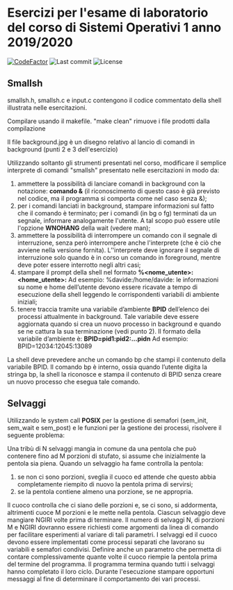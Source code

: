 # Esercizi per l'esame di laboratorio del corso di Sistemi Operativi 1 anno 2019/2020

[![CodeFactor](https://www.codefactor.io/repository/github/ilgianfri/upo-sistemi-operativi-1/badge)](https://www.codefactor.io/repository/github/ilgianfri/upo-sistemi-operativi-1)
![Last commit](https://img.shields.io/github/last-commit/ilGianfri/upo-sistemi-operativi-1.svg?style=popout-square)
![License](https://img.shields.io/github/license/ilGianfri/XboxOn.svg?style=popout-square) 

## Smallsh
smallsh.h, smallsh.c e input.c contengono il codice commentato della shell illustrata nelle esercitazioni.

Compilare usando il makefile. "make clean" rimuove i file prodotti dalla compilazione

Il file background.jpg è un disegno relativo al lancio di comandi in background (punti 2 e 3 dell'esercizio)

Utilizzando soltanto gli strumenti presentati nel corso, modificare il semplice interprete di comandi "smallsh" presentato nelle esercitazioni in modo da:
1. ammettere la possibilità di lanciare comandi in background con la notazione: **comando &** (il riconoscimento di questo caso è già previsto nel codice, ma il programma si comporta come nel caso senza &);
2. per i comandi lanciati in background, stampare informazioni sul fatto che il comando è
terminato; per i comandi (in bg o fg) terminati da un segnale, informare analogamente l'utente.
A tal scopo può essere utile l'opzione **WNOHANG** della wait (vedere man);
3. ammettere la possibilità di interrompere un comando con il segnale di interruzione, senza però
interrompere anche l'interprete (che è ciò che avviene nella versione fornita). L’'interprete deve
ignorare il segnale di interruzione solo quando è in corso un comando in foreground, mentre
deve poter essere interrotto negli altri casi;
4. stampare il prompt della shell nel formato
**%<nome_utente>:<home_utente>:**
Ad esempio:
%davide:/home/davide:
le informazioni su nome e home dell’utente devono essere ricavate a tempo di esecuzione della
shell leggendo le corrispondenti variabili di ambiente iniziali;
5. tenere traccia tramite una variabile d’ambiente **BPID** dell’elenco dei processi attualmente in
background. Tale variabile deve essere aggiornata quando si crea un nuovo processo in
background e quando se ne cattura la sua terminazione (vedi punto 2).
Il formato della variabile d’ambiente è:
**BPID=pid1:pid2:...pidn**
Ad esempio:
BPID=12034:12045:13089

La shell deve prevedere anche un comando bp che stampi il contenuto della variabile BPID. Il
comando bp è interno, ossia quando l’utente digita la stringa bp, la shell la riconosce e stampa
il contenuto di BPID senza creare un nuovo processo che esegua tale comando.

## Selvaggi
Utilizzando le system call **POSIX** per la gestione di semafori (sem_init, sem_wait e sem_post) e le funzioni per la gestione dei processi, risolvere il seguente problema:

Una tribù di N selvaggi mangia in comune da una pentola che può contenere fino ad M porzioni di
stufato, si assume che inizialmente la pentola sia piena. Quando un selvaggio ha fame controlla la
pentola:

1) se non ci sono porzioni, sveglia il cuoco ed attende che questo abbia completamente riempito di nuovo la pentola prima di servirsi;
2) se la pentola contiene almeno una porzione, se ne appropria.

Il cuoco controlla che ci siano delle porzioni e, se ci sono, si addormenta, altrimenti cuoce M porzioni
e le mette nella pentola. Ciascun selvaggio deve mangiare NGIRI volte prima di terminare.
Il numero di selvaggi N, di porzioni M e NGIRI dovranno essere richiesti come argomenti da linea di
comando per facilitare esperimenti al variare di tali parametri. I selvaggi ed il cuoco devono essere
implementati come processi separati che lavorano su variabili e semafori condivisi. Definire anche
un parametro che permetta di contare complessivamente quante volte il cuoco riempie la pentola prima
del termine del programma. Il programma termina quando tutti i selvaggi hanno completato il loro
ciclo. 
Durante l'esecuzione stampare opportuni messaggi al fine di determinare il comportamento dei
vari processi.
